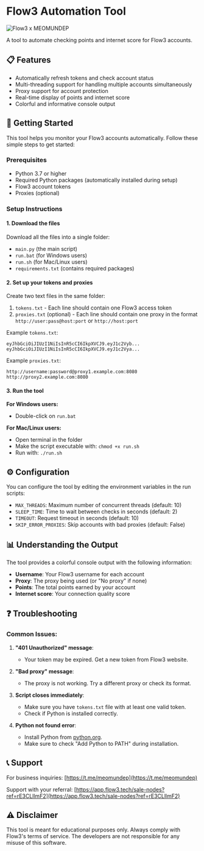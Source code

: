 # Flow3 Automation Tool

![Flow3 x MEOMUNDEP](https://img.shields.io/badge/Flow3-Automation-blue)

A tool to automate checking points and internet score for Flow3 accounts.

## 📋 Features

- Automatically refresh tokens and check account status
- Multi-threading support for handling multiple accounts simultaneously
- Proxy support for account protection
- Real-time display of points and internet score
- Colorful and informative console output

## 🚀 Getting Started

This tool helps you monitor your Flow3 accounts automatically. Follow these simple steps to get started:

### Prerequisites

- Python 3.7 or higher
- Required Python packages (automatically installed during setup)
- Flow3 account tokens
- Proxies (optional)

### Setup Instructions

#### 1. Download the files

Download all the files into a single folder:
- `main.py` (the main script)
- `run.bat` (for Windows users)
- `run.sh` (for Mac/Linux users)
- `requirements.txt` (contains required packages)

#### 2. Set up your tokens and proxies

Create two text files in the same folder:

1. `tokens.txt` - Each line should contain one Flow3 access token
2. `proxies.txt` (optional) - Each line should contain one proxy in the format `http://user:pass@host:port` or `http://host:port`

Example `tokens.txt`:
```
eyJhbGciOiJIUzI1NiIsInR5cCI6IkpXVCJ9.eyJ1c2Vyb...
eyJhbGciOiJIUzI1NiIsInR5cCI6IkpXVCJ9.eyJ1c2Vya...
```

Example `proxies.txt`:
```
http://username:password@proxy1.example.com:8080
http://proxy2.example.com:8080
```

#### 3. Run the tool

**For Windows users:**
- Double-click on `run.bat`

**For Mac/Linux users:**
- Open terminal in the folder
- Make the script executable with: `chmod +x run.sh`
- Run with: `./run.sh`

## ⚙️ Configuration

You can configure the tool by editing the environment variables in the run scripts:

- `MAX_THREADS`: Maximum number of concurrent threads (default: 10)
- `SLEEP_TIME`: Time to wait between checks in seconds (default: 2)
- `TIMEOUT`: Request timeout in seconds (default: 10)
- `SKIP_ERROR_PROXIES`: Skip accounts with bad proxies (default: False)

## 📊 Understanding the Output

The tool provides a colorful console output with the following information:

- **Username**: Your Flow3 username for each account
- **Proxy**: The proxy being used (or "No proxy" if none)
- **Points**: The total points earned by your account
- **Internet score**: Your connection quality score 

## ❓ Troubleshooting

### Common Issues:

1. **"401 Unauthorized" message**:
   - Your token may be expired. Get a new token from Flow3 website.

2. **"Bad proxy" message**:
   - The proxy is not working. Try a different proxy or check its format.

3. **Script closes immediately**:
   - Make sure you have `tokens.txt` file with at least one valid token.
   - Check if Python is installed correctly.

4. **Python not found error**:
   - Install Python from [python.org](https://www.python.org/downloads/).
   - Make sure to check "Add Python to PATH" during installation.

## 📞 Support

For business inquiries: [https://t.me/meomundep](https://t.me/meomundep)

Support with your referral: [https://app.flow3.tech/sale-nodes?ref=rE3CLllmF2](https://app.flow3.tech/sale-nodes?ref=rE3CLllmF2)

## ⚠️ Disclaimer

This tool is meant for educational purposes only. Always comply with Flow3's terms of service. The developers are not responsible for any misuse of this software.
